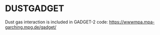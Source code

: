 # DUSTGADGET
Dust gas interaction is included in GADGET-2 code: https://wwwmpa.mpa-garching.mpg.de/gadget/
